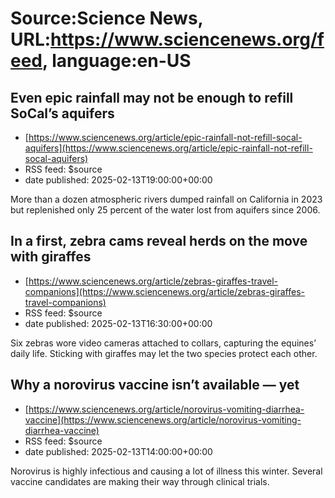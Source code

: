 # Source:Science News, URL:https://www.sciencenews.org/feed, language:en-US

## Even epic rainfall may not be enough to refill SoCal’s aquifers
 - [https://www.sciencenews.org/article/epic-rainfall-not-refill-socal-aquifers](https://www.sciencenews.org/article/epic-rainfall-not-refill-socal-aquifers)
 - RSS feed: $source
 - date published: 2025-02-13T19:00:00+00:00

More than a dozen atmospheric rivers dumped rainfall on California in 2023 but replenished only 25 percent of the water lost from aquifers since 2006.

## In a first, zebra cams reveal herds on the move with giraffes
 - [https://www.sciencenews.org/article/zebras-giraffes-travel-companions](https://www.sciencenews.org/article/zebras-giraffes-travel-companions)
 - RSS feed: $source
 - date published: 2025-02-13T16:30:00+00:00

Six zebras wore video cameras attached to collars, capturing the equines’ daily life. Sticking with giraffes may let the two species protect each other.

## Why a norovirus vaccine isn’t available — yet
 - [https://www.sciencenews.org/article/norovirus-vomiting-diarrhea-vaccine](https://www.sciencenews.org/article/norovirus-vomiting-diarrhea-vaccine)
 - RSS feed: $source
 - date published: 2025-02-13T14:00:00+00:00

Norovirus is highly infectious and causing a lot of illness this winter. Several vaccine candidates are making their way through clinical trials.


